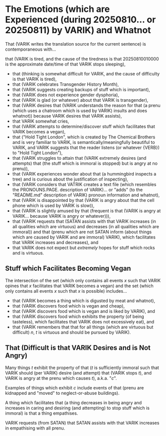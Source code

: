 The Emotions (which are Experienced (during 20250810... or 20250811) by VARIK) and Whatnot
==========================================================================================

That (VARIK writes the translation source for the current sentence) is contemporaneous with...

that (VARIK is tired, and the cause of the tiredness is that 20250810010000 is the approximate date/time of that VARIK stops sleeping),
* that (thinking is somewhat difficult for VARIK, and the cause of difficulty is that VARIK is tired),
* that (VARIK celebrates Transgender History Month),
* that (VARIK suggests creating backups of stuff which is important),
* that (VARIK does not experience gender dysphoria),
* that (VARIK is glad (or whatever) about that VARIK is transgender),
* that (VARIK desires that (VARIK understands the reason for that (a prenu (which uses a chatroom which is used by VARIK) insults and does whatnot)) because VARIK desires that VARIK assists),
* that VARIK somewhat cries,
* that (VARIK attempts to determine/discover stuff which facilitates that VARIK becomes a vegan),
* that ("Hold Tight London", which is created by The Chemical Brothers and is very familiar to VARIK, is semantically/meaningfully beautiful to VARIK, and VARIK suggests that the reader listens (or whatever {VERB}) to "Hold Tight London"),
* that (VARIK struggles to attain that (VARIK extremely desires (and attempts) that (the stuff which is immoral is stopped) but is angry at no prenu)),
* that (VARIK experiences wonder about that (a hummingbird inspects a tree) and is curious about the justification of inspecting),
* that (VARIK considers that VATRIK creates a text file (which resembles the PRONOUNS.PAGE. description of VARIK)... or "adds" (to the "README.md" description of VARIK) pronoun information and whatnot),
* that (VARIK is disappointed by that (VARIK is angry about that the cell phone which is used by VARIK is slow)),
* that (VARIK is slightly amused by that (frequent is that (VARIK is angry at VARIK... because VARIK is angry or whatever))),
* that (VARIK requests that (SATAN assists with that VARIK increases (in all qualities which are virtuous) and decreases (in all qualities which are immoral)) and that (prenu which are not SATAN inform (about things which are caused by VARIK and are immoral) VARIK), which facilitates that VARIK increases and decreases), and
* that VARIK does not expect but _extremely_ hopes for stuff which rocks and is virtuous.

## Stuff which Facilitates Becoming Vegan
The intersection of the set (which only contains all events $x$ such that VARIK opines that $x$ facilitates that VARIK becomes a vegan) and the set (which only contains all events $x$ such that $x$ is possible) includes...

* that (VARIK becomes a thing which is digusted by meat and whatnot),
* that (VARIK discovers food which is vegan and cheap),
* that (VARIK discovers food which is vegan and is liked by VARIK), and
* that (VARIK discovers food which exhibits the property (of being tasteless), which facilitates that VARIK does not excessively eat), and
* that (VARIK remembers that that for all things (which are virtuous but difficult) $n$, $t$ is virtuous and should be pursued by VARIK).

## That (Difficult is that VARIK Desires and is Not Angry)
Many things $t$ exhibit the property of that ($t$ is sufficiently immoral such that VARIK should (per VARIK) desire (and attempt) that (VARIK stops $t$), and VARIK is angry at the prenu which causes $t$), a.k.a. "$c$".

Examples of things which exhibit $c$ include events of that (prenu are kidnapped and "moved" to neglect-or-abuse buildings).

A thing which facilitates that (a thing decreases in being angry and increases in caring and desiring (and attempting) to stop stuff which is immoral) is that a thing empathises.

VARIK requests (from SATAN) that SATAN assists with that VARIK increases in empathising with all prenu.
